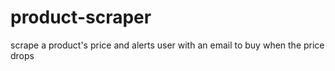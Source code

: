 # product-scraper
scrape a product's price and alerts user with an email to buy  when the price drops
